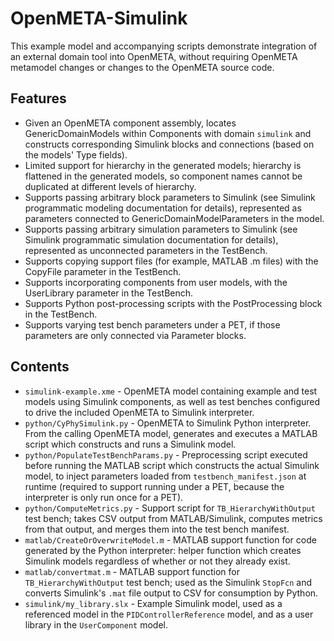 # OpenMETA-Simulink

This example model and accompanying scripts demonstrate integration of an external domain tool into OpenMETA, without requiring OpenMETA metamodel changes or changes to the OpenMETA source code.

## Features

  * Given an OpenMETA component assembly, locates GenericDomainModels within Components with domain `simulink` and constructs corresponding Simulink blocks and connections (based on the models' Type fields).
  * Limited support for hierarchy in the generated models; hierarchy is flattened in the generated models, so component names cannot be duplicated at different levels of hierarchy.
  * Supports passing arbitrary block parameters to Simulink (see Simulink programmatic modeling documentation for details), represented as parameters connected to GenericDomainModelParameters in the model.
  * Supports passing arbitrary simulation parameters to Simulink (see Simulink programmatic simulation documentation for details), represented as unconnected parameters in the TestBench.
  * Supports copying support files (for example, MATLAB .m files) with the CopyFile parameter in the TestBench.
  * Supports incorporating components from user models, with the UserLibrary parameter in the TestBench.
  * Supports Python post-processing scripts with the PostProcessing block in the TestBench.
  * Supports varying test bench parameters under a PET, if those parameters are only connected via Parameter blocks.

## Contents

  * `simulink-example.xme` - OpenMETA model containing example and test models using Simulink components, as well as test benches configured to drive the included OpenMETA to Simulink interpreter.
  * `python/CyPhySimulink.py` - OpenMETA to Simulink Python interpreter.  From the calling OpenMETA model, generates and executes a MATLAB script which constructs and runs a Simulink model.
  * `python/PopulateTestBenchParams.py` - Preprocessing script executed before running the MATLAB script which constructs the actual Simulink model, to inject parameters loaded from `testbench_manifest.json` at runtime (required to support running under a PET, because the interpreter is only run once for a PET).
  * `python/ComputeMetrics.py` - Support script for `TB_HierarchyWithOutput` test bench; takes CSV output from MATLAB/Simulink, computes metrics from that output, and merges them into the test bench manifest.
  * `matlab/CreateOrOverwriteModel.m` - MATLAB support function for code generated by the Python interpreter:  helper function which creates Simulink models regardless of whether or not they already exist.
  * `matlab/convertmat.m` - MATLAB support function for `TB_HierarchyWithOutput` test bench; used as the Simulink `StopFcn` and converts Simulink's `.mat` file output to CSV for consumption by Python.
  * `simulink/my_library.slx` - Example Simulink model, used as a referenced model in the `PIDControllerReference` model, and as a user library in the `UserComponent` model.
